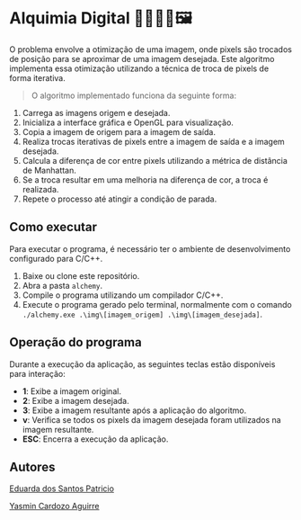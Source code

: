 # Alquimia Digital 🧙🏻‍♀️✨🖼️
O problema envolve a otimização de uma imagem, onde pixels são trocados de posição para se aproximar de uma imagem desejada. Este algoritmo implementa essa otimização utilizando a técnica de troca de pixels de forma iterativa.

> O algoritmo implementado funciona da seguinte forma:

1. Carrega as imagens origem e desejada.
2. Inicializa a interface gráfica e OpenGL para visualização.
3. Copia a imagem de origem para a imagem de saída.
4. Realiza trocas iterativas de pixels entre a imagem de saída e a imagem desejada.
5. Calcula a diferença de cor entre pixels utilizando a métrica de distância de Manhattan.
6. Se a troca resultar em uma melhoria na diferença de cor, a troca é realizada.
7. Repete o processo até atingir a condição de parada.

## Como executar
Para executar o programa, é necessário ter o ambiente de desenvolvimento configurado para C/C++.
1. Baixe ou clone este repositório.
2. Abra a pasta `alchemy`.
3. Compile o programa utilizando um compilador C/C++.
4. Execute o programa gerado pelo terminal, normalmente com o comando `./alchemy.exe .\img\[imagem_origem] .\img\[imagem_desejada]`.

## Operação do programa
Durante a execução da aplicação, as seguintes teclas estão disponíveis para interação:
- **1**: Exibe a imagem original.
- **2**: Exibe a imagem desejada.
- **3**: Exibe a imagem resultante após a aplicação do algoritmo.
- **v**: Verifica se todos os pixels da imagem desejada foram utilizados na imagem resultante.
- **ESC**: Encerra a execução da aplicação.

## Autores
[Eduarda dos Santos Patricio](https://github.com/e-patricio)

[Yasmin Cardozo Aguirre](https://github.com/4gu1rr3)
